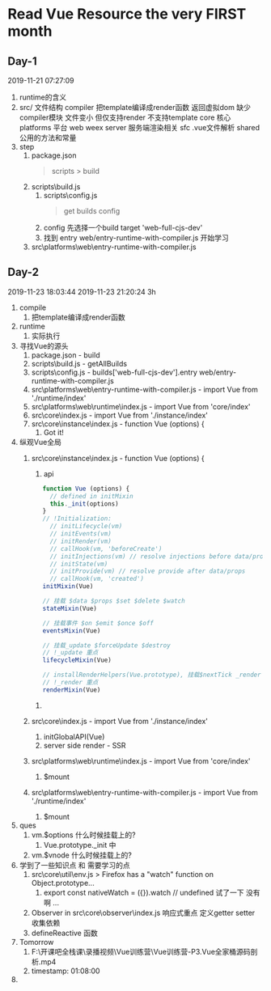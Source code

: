 # Read Vue Resource the very FIRST month

## Day-1
2019-11-21 07:27:09
1. runtime的含义
2. src/ 文件结构
  compiler  把template编译成render函数 返回虚拟dom
            缺少compiler模块 文件变小 但仅支持render 不支持template
  core      核心
  platforms 平台 web weex
  server    服务端渲染相关
  sfc       .vue文件解析
  shared    公用的方法和常量
3. step
   1. package.json
      > scripts > build
   2. scripts\build.js
      1. scripts\config.js
         > get builds config
      3. config 先选择一个build target 'web-full-cjs-dev'
      4. 找到 entry web/entry-runtime-with-compiler.js 开始学习
   3. src\platforms\web\entry-runtime-with-compiler.js

## Day-2
2019-11-23 18:03:44
2019-11-23 21:20:24
3h
1. compile
   1. 把template编译成render函数
2. runtime
   1. 实际执行
3. 寻找Vue的源头
   1. package.json - build
   2. scripts\build.js - getAllBuilds
   3. scripts\config.js - builds['web-full-cjs-dev'].entry web/entry-runtime-with-compiler.js
   4. src\platforms\web\entry-runtime-with-compiler.js - import Vue from './runtime/index'
   5. src\platforms\web\runtime\index.js - import Vue from 'core/index'
   6. src\core\index.js - import Vue from './instance/index'
   7. src\core\instance\index.js - function Vue (options) {
      1. Got it!
4. 纵观Vue全局
   1. src\core\instance\index.js - function Vue (options) {
      1. api
      ```js
         function Vue (options) {
           // defined in initMixin
           this._init(options)
         }
         // !Initialization:
           // initLifecycle(vm)
           // initEvents(vm)
           // initRender(vm)
           // callHook(vm, 'beforeCreate')
           // initInjections(vm) // resolve injections before data/props
           // initState(vm)
           // initProvide(vm) // resolve provide after data/props
           // callHook(vm, 'created')
         initMixin(Vue)

         // 挂载 $data $props $set $delete $watch
         stateMixin(Vue)

         // 挂载事件 $on $emit $once $off
         eventsMixin(Vue)

         // 挂载_update $forceUpdate $destroy
         // !_update 重点
         lifecycleMixin(Vue)

         // installRenderHelpers(Vue.prototype), 挂载$nextTick _render
         // !_render 重点
         renderMixin(Vue)
      ```
      1. 

   2. src\core\index.js - import Vue from './instance/index'
      1. initGlobalAPI(Vue)
      2. server side render - SSR
   3. src\platforms\web\runtime\index.js - import Vue from 'core/index'
      1. $mount
   4. src\platforms\web\entry-runtime-with-compiler.js - import Vue from './runtime/index'
      1. $mount
5.  ques
    1. vm.$options 什么时候挂载上的?
       1. Vue.prototype._init 中
    2. vm.$vnode 什么时候挂载上的?
6. 学到了一些知识点 和 需要学习的点
   1. src\core\util\env.js > Firefox has a "watch" function on Object.prototype...
      1. export const nativeWatch = ({}).watch // undefined 试了一下 没有啊 ...
   2. Observer in src\core\observer\index.js 响应式重点 定义getter setter 收集依赖
   3. defineReactive 函数
7. Tomorrow
   1. F:\开课吧全栈课\录播视频\Vue训练营\Vue训练营-P3.Vue全家桶源码剖析.mp4
   2. timestamp: 01:08:00
8. 